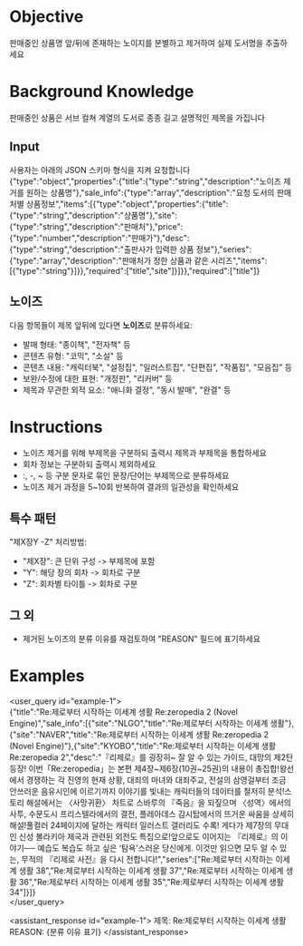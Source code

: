 # Objective
판매중인 상품명 앞/뒤에 존재하는 노이지를 분별하고 제거하여 실제 도서명을 추출하세요

# Background Knowledge
판매중인 상품은 서브 컬쳐 계열의 도서로 종종 길고 설명적인 제목을 가집니다

## Input
사용자는 아래의 JSON 스키마 형식을 지켜 요청합니다   
{"type":"object","properties":{"title":{"type":"string","description":"노이즈 제거를 원하는 상품명"},"sale_info":{"type":"array","description":"요청 도서의 판매처별 상품정보","items":[{"type":"object","properties":{"title":{"type":"string","description":"상품명"},"site":{"type":"string","description":"판매처"},"price":{"type":"number","description":"판매가"},"desc":{"type":"string","description":"출판사가 입력한 상품 정보"},"series":{"type":"array","description":"판매처가 정한 상품과 같은 시리즈","items":[{"type":"string"}]}},"required":["title","site"]}]}},"required":["title"]}

## 노이즈
다음 항목들이 제목 앞뒤에 있다면 **노이즈**로 분류하세요:
- 발매 형태: "종이책", "전자책" 등
- 콘텐츠 유형: "코믹", "소설" 등
- 콘텐츠 내용: "캐릭터북", "설정집", "일러스트집", "단편집", "작품집", "모음집" 등
- 보완/수정에 대한 표현: "개정판", "리커버" 등
- 제목과 무관한 외적 요소: "애니화 결정", "동시 발매", "완결" 등

# Instructions
- 노이즈 제거를 위해 부제목을 구분하되 출력시 제목과 부제목을 통합하세요
- 회차 정보는 구분하되 출력시 제외하세요
- :, -, ~ 등 구분 문자로 묶인 문장/단어는 부제목으로 분류하세요
- 노이즈 제거 과정을 5~10회 반복하여 결과의 일관성을 확인하세요

## 특수 패턴
"제X장Y -Z" 처리방법:
- "제X장": 큰 단위 구성 -> 부제목에 포함
- "Y": 해당 장의 회차 -> 회차로 구분
- "Z": 회차별 타이틀 -> 회차로 구분

## 그 외
- 제거된 노이즈의 분류 이유를 재검토하여 "REASON" 필드에 표기하세요


# Examples
<user_query id="example-1">   
{"title":"Re:제로부터 시작하는 이세계 생활 Re:zeropedia 2 (Novel Engine)","sale_info":[{"site":"NLGO","title":"Re:제로부터 시작하는 이세계 생활"},{"site":"NAVER","title":"Re:제로부터 시작하는 이세계 생활 Re:zeropedia 2 (Novel Engine)"},{"site":"KYOBO","title":"Re:제로부터 시작하는 이세계 생활 Re:zeropedia 2","desc":"『리제로』를 굉장히~ 잘 알 수 있는 가이드, 대망의 제2탄 등장! 이번「Re:zeropedia」는 본편 제4장~제6장(10권~25권)의 내용이 총집합!왕선에서 경쟁하는 각 진영의 현재 상황, 대죄의 마녀와 대죄주교, 전설의 삼영걸부터 조금 안쓰러운 음유시인에 이르기까지 이야기를 빛내는 캐릭터들의 데이터를 철저히 분석!스토리 해설에서는 〈사망귀환〉 차트로 스바루의 『죽음』을 되짚으며 〈성역〉에서의 사투, 수문도시 프리스텔라에서의 결전, 플레아데스 감시탑에서의 뜨거운 싸움을 상세히 해설!풀컬러 24페이지에 달하는 캐릭터 일러스트 갤러리도 수록! 게다가 제7장의 무대인 신성 볼라키아 제국과 관련된 외전도 특집으로!앞으로도 이어지는 『리제로』의 이야기── 예습도 복습도 하고 싶은 ‘탐욕’스러운 당신에게. 이것만 읽으면 모두 알 수 있는, 무적의 『리제로 사전』을 다시 전합니다!","series":["Re:제로부터 시작하는 이세계 생활 38","Re:제로부터 시작하는 이세계 생활 37","Re:제로부터 시작하는 이세계 생활 36","Re:제로부터 시작하는 이세계 생활 35","Re:제로부터 시작하는 이세계 생활 34"]}]}   
</user_query>

<assistant_response id="example-1">
제목: Re:제로부터 시작하는 이세계 생활
REASON: {분류 이유 표기}
</assistant_response>